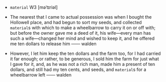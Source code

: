 - `material` W3 [məˈtɪriəl]



-  The nearest that I came to actual possession was when I bought the Hollowell place, and had begun to sort my seeds, and collected `material`s with which to make a wheelbarrow to carry it on or off with; but before the owner gave me a deed of it, his wife﻿—every man has such a wife﻿—changed her mind and wished to keep it, and he offered me ten dollars to release him —— walden

-  However, I let him keep the ten dollars and the farm too, for I had carried it far enough; or rather, to be generous, I sold him the farm for just what I gave for it, and, as he was not a rich man, made him a present of ten dollars, and still had my ten cents, and seeds, and `material`s for a wheelbarrow left —— walden